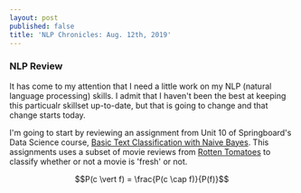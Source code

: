 ```yaml
---
layout: post
published: false
title: 'NLP Chronicles: Aug. 12th, 2019'
---
```

### NLP Review

It has come to my attention that I need a little work on my NLP (natural language processing) skills. I admit that I haven't been the best at keeping this particualr skillset up-to-date, but that is going to change and that change starts today. 

I'm going to start by reviewing an assignment from Unit 10 of Springboard's Data Science course, [Basic Text Classification with Naive Bayes](https://nbviewer.jupyter.org/github/Jearny58/Springboard-DS-Portfolio/blob/master/unit10-machine-learning/naive-bayes-predicting-movie-ratings/naive_bayes/Mini_Project_Naive_Bayes.ipynb). This assignments uses a subset of movie reviews from [Rotten Tomatoes](https://www.rottentomatoes.com/) to classify whether or not a movie is 'fresh' or not.

$$P(c \vert f) = \frac{P(c \cap f)}{P(f)}$$
